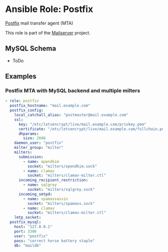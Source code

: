 Ansible Role: Postfix
=====================

[Postfix](https://www.postfix.org/) mail transfer agent (MTA)

This role is part of the [Mailserver](https://github.com/mailserver) project.

MySQL Schema
------------

- ToDo

Examples
--------

### Postfix MTA with MySQL backend and multiple milters

```yaml
- role: postfix
  postfix_hostname: "mail.example.com"
  postfix_config:
    local_catchall_alias: "postmaster@mail.example.com"
    ssl:
      key: "/etc/letsencrypt/live/mail.example.com/privkey.pem"
      certificate: "/etc/letsencrypt/live/mail.example.com/fullchain.pem"
      dhparams:
        size: 2048
    daemon_user: "postfix"
    milter_group: "milter" 
    milters:
      submission:
        - name: opendkim
          socket: "milters/opendkim.sock"
        - name: clamav
          socket: "milters/clamav-milter.ctl"
      incoming_recipient_restriction:
        - name: sqlgrey
          socket: "milters/sqlgrey.sock"
      incoming_smtpd:
        - name: spamassassin
          socket: "milters/spamass.sock"
        - name: clamav
          socket: "milters/clamav-milter.ctl"
    lmtp_socket: 
  postfix_mysql:
    host: "127.0.0.1"
    port: 3306
    user: "postfix"
    pass: "correct horse battery staple"
    db: "maildb"
```
